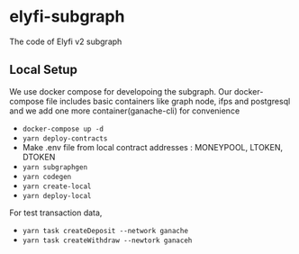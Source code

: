 # elyfi-subgraph

The code of Elyfi v2 subgraph

## Local Setup

We use docker compose for developoing the subgraph.
Our docker-compose file includes basic containers like graph node, ifps and postgresql and we add one more container(ganache-cli) for convenience

- `docker-compose up -d`
- `yarn deploy-contracts`
- Make .env file from local contract addresses : MONEYPOOL, LTOKEN, DTOKEN
- `yarn subgraphgen`
- `yarn codegen`
- `yarn create-local`
- `yarn deploy-local`

For test transaction data,

- `yarn task createDeposit --network ganache`
- `yarn task createWithdraw --newtork ganaceh`
